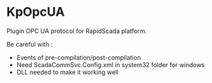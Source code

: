 # KpOpcUA

Plugin OPC UA protocol for RapidScada platform.

Be careful with :
 - Events of pre-compilation/post-compilation
 - Need ScadaCommSvc.Config.xml in system32 folder for windows
 - DLL needed to make it working well
